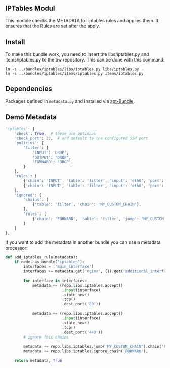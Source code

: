 IPTables Modul
--------------

This module checks the METADATA for iptables rules and applies them. It ensures that the Rules are set after the apply.

Install
-------

To make this bundle work, you need to insert the libs/iptables.py and items/iptables.py to the bw repository. This can be done with this command:

```
ln -s ../bundles/iptables/libs/iptables.py libs/iptables.py
ln -s ../bundles/iptables/items/iptables.py items/iptables.py
```

Dependencies
------------
Packages defined in ```metadata.py``` and installed via [apt-Bundle](https://github.com/sHorst/bw.bundle.apt).

Demo Metadata
-------------

```python
'iptables': {
    'check': True,  # these are optional
    'check_port': 22,  # and default to the configured SSH port
    'policies': {
        'filter': {
            'INPUT': 'DROP',
            'OUTPUT': 'DROP',
            'FORWARD': 'DROP',
        }
    },
    'rules': [
        {'chain': 'INPUT', 'table': 'filter', 'input': 'eth0', 'port': '80', 'jump': 'ACCEPT'},
        {'chain': 'INPUT', 'table': 'filter', 'input': 'eth0', 'port': '443', 'jump': 'ACCEPT'},
    ],
    'ignored': {
        'chains': [
            {'table': 'filter', 'chain': 'MY_CUSTOM_CHAIN'},
        ],
        'rules': [
            {'chain': 'FORWARD', 'table': 'filter', 'jump': 'MY_CUSTOM_CHAIN'},
        ]
    }
},
```

If you want to add the metadata in another bundle you can use a metadata processor:

```python
def add_iptables_rule(metadata):
    if node.has_bundle("iptables"):
        interfaces = ['main_interface']
        interfaces += metadata.get('nginx', {}).get('additional_interfaces', [])

        for interface in interfaces:
            metadata += (repo.libs.iptables.accept()
                         .input(interface)
                         .state_new()
                         .tcp()
                         .dest_port('80'))

            metadata += (repo.libs.iptables.accept()
                         .input(interface)
                         .state_new()
                         .tcp()
                         .dest_port('443'))
        # ignore this chains
        
        metadata += repo.libs.iptables.jump('MY_CUSTOM_CHAIN').chain('FORWARD').ignore(),
        metadata += repo.libs.iptables.ignore_chain('FORWARD'),
        
    return metadata, True
```
